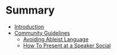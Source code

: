 # Summary

* [Introduction](README.md)
* [Community Guidelines](community-guidelines/README.md)
  * [Avoiding Ableist Language](community-guidelines/avoiding-ableist-language.md)
  * [How To Present at a Speaker Social](community-guidelines/how-to-present-at-a-speaker-social.md)

